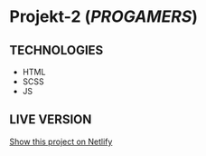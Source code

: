# Projekt-2 (*PROGAMERS*)
## TECHNOLOGIES

* HTML
* SCSS
* JS

## LIVE VERSION

[Show this project on Netlify](https://amazing-neumann-751b5f.netlify.app)
